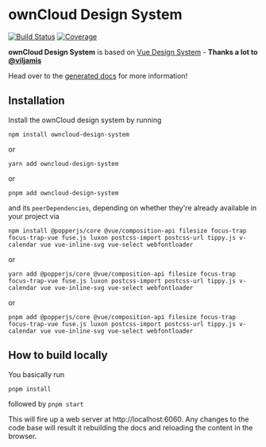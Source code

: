 # ownCloud Design System
[![Build Status](https://drone.owncloud.com/api/badges/owncloud/owncloud-design-system/status.svg)](https://drone.owncloud.com/owncloud/owncloud-design-system)
[![Coverage](https://sonarcloud.io/api/project_badges/measure?project=owncloud_owncloud-design-system&metric=coverage)](https://sonarcloud.io/dashboard?id=owncloud_owncloud-design-system)

**ownCloud Design System** is based on [Vue Design System](https://vueds.com/) - **Thanks a lot to [@viljamis](https://twitter.com/viljamis)**

Head over to the [generated docs](https://owncloud.github.io/owncloud-design-system/) for more information!

## Installation

Install the ownCloud design system by running

```
npm install owncloud-design-system
```

or

```
yarn add owncloud-design-system
```

or

```
pnpm add owncloud-design-system
```

and its `peerDependencies`, depending on whether they're already available in your project via


```
npm install @popperjs/core @vue/composition-api filesize focus-trap focus-trap-vue fuse.js luxon postcss-import postcss-url tippy.js v-calendar vue vue-inline-svg vue-select webfontloader
```

or


```
yarn add @popperjs/core @vue/composition-api filesize focus-trap focus-trap-vue fuse.js luxon postcss-import postcss-url tippy.js v-calendar vue vue-inline-svg vue-select webfontloader
```

or

```
pnpm add @popperjs/core @vue/composition-api filesize focus-trap focus-trap-vue fuse.js luxon postcss-import postcss-url tippy.js v-calendar vue vue-inline-svg vue-select webfontloader
```

## How to build locally

You basically run

`pnpm install`

followed by
`pnpm start`

This will fire up a web server at http://localhost:6060.
Any changes to the code base will result it rebuilding the docs and reloading the content in the browser.
